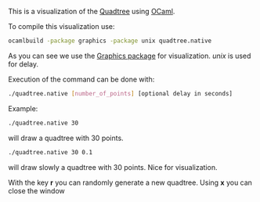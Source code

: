 This is a visualization of the [Quadtree](https://en.wikipedia.org/wiki/Quadtree) using [OCaml](https://ocaml.org/).

To compile this visualization use:

```bash
ocamlbuild -package graphics -package unix quadtree.native
```
As you can see we use the [Graphics package](https://caml.inria.fr/pub/docs/manual-ocaml/libref/Graphics.html) for visualization. 
*unix* is used for delay.

Execution of the command can be done with:
```bash
./quadtree.native [number_of_points] [optional delay in seconds]
```
Example:
```bash
./quadtree.native 30
```
will draw a quadtree with 30 points.
```bash
./quadtree.native 30 0.1
```
will draw slowly a quadtree with 30 points. Nice for visualization.

With the key **r** you can randomly generate a new quadtree. Using **x** you can close the window
